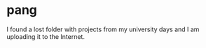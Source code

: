 # pang
I found a lost folder with projects from my university days and I am uploading it to the Internet.
